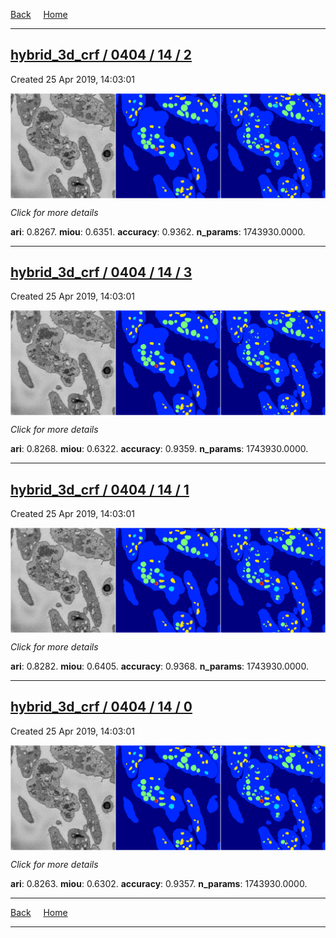 
[Back](..)&nbsp;&nbsp;&nbsp;&nbsp;&nbsp;[Home](https://leapmanlab.github.io/snapshots)

---

<div class="summary"><a href="2"><h2>hybrid_3d_crf / 0404 / 14 / 2</h2></a><p>Created 25 Apr 2019, 14:03:01
</p><a href="2"><img src="2/media/summary.png" align="center"></a><p>
<i>Click for more details</i>
</p></div>

**ari**: 0.8267. **miou**: 0.6351. **accuracy**: 0.9362. **n_params**: 1743930.0000. 

---

<div class="summary"><a href="3"><h2>hybrid_3d_crf / 0404 / 14 / 3</h2></a><p>Created 25 Apr 2019, 14:03:01
</p><a href="3"><img src="3/media/summary.png" align="center"></a><p>
<i>Click for more details</i>
</p></div>

**ari**: 0.8268. **miou**: 0.6322. **accuracy**: 0.9359. **n_params**: 1743930.0000. 

---

<div class="summary"><a href="1"><h2>hybrid_3d_crf / 0404 / 14 / 1</h2></a><p>Created 25 Apr 2019, 14:03:01
</p><a href="1"><img src="1/media/summary.png" align="center"></a><p>
<i>Click for more details</i>
</p></div>

**ari**: 0.8282. **miou**: 0.6405. **accuracy**: 0.9368. **n_params**: 1743930.0000. 

---

<div class="summary"><a href="0"><h2>hybrid_3d_crf / 0404 / 14 / 0</h2></a><p>Created 25 Apr 2019, 14:03:01
</p><a href="0"><img src="0/media/summary.png" align="center"></a><p>
<i>Click for more details</i>
</p></div>

**ari**: 0.8263. **miou**: 0.6302. **accuracy**: 0.9357. **n_params**: 1743930.0000. 

---

[Back](..)&nbsp;&nbsp;&nbsp;&nbsp;&nbsp;[Home](https://leapmanlab.github.io/snapshots)

---